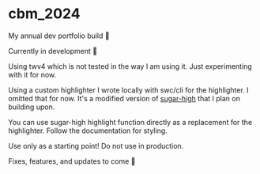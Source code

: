 # cbm_2024

My annual dev portfolio build 🫡

Currently in development 🚧

Using twv4 which is not tested in the way I am using it. Just experimenting with it for now.

Using a custom highlighter I wrote locally with swc/cli for the highlighter. I omitted that for now. It's a modified version of [sugar-high](https://sugar-high.vercel.app/) that I plan on building upon.

You can use sugar-high highlight function directly as a replacement for the highlighter. Follow the documentation for styling.

Use only as a starting point! Do not use in production.

Fixes, features, and updates to come 🚀